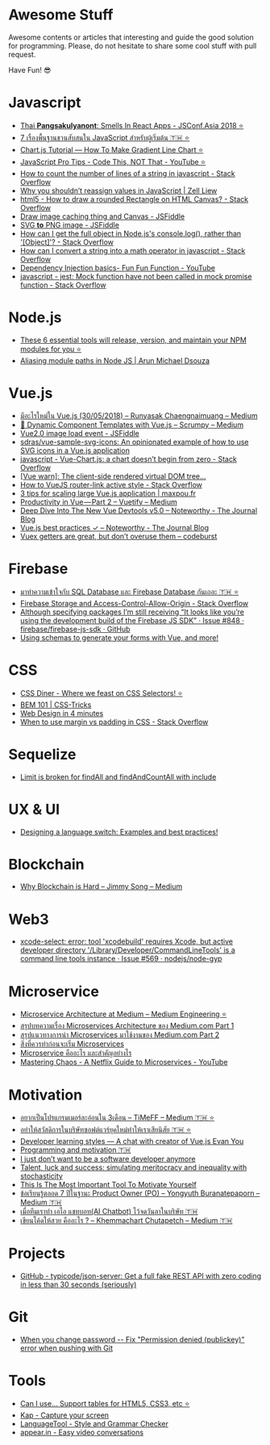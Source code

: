 # Awesome Stuff

Awesome contents or articles that interesting and guide the good solution for programming. Please, do not hesitate to share some cool stuff with pull request.

Have Fun! 😎

# Javascript
- [Thai **Pangsakulyanont**: Smells In React Apps - JSConf.Asia 2018 ⭐️](https://www.youtube.com/watch?v=xBa0_b-5XDw)
- [7 เรื่องพื้นฐานชวนสับสนใน JavaScript สำหรับผู้เริ่มต้น 🇹🇭 ⭐️](https://www.babelcoder.com/blog/posts/7-common-misunderstandings-in-javascript)
- [️️Chart.js Tutorial — How To Make Gradient Line Chart ⭐️](https://blog.vanila.io/chart-js-tutorial-how-to-make-gradient-line-chart-af145e5c92f9)
- [JavaScript Pro Tips - Code This, NOT That - YouTube ⭐](https://www.youtube.com/watch?v=Mus_vwhTCq0&t=198s)
- [How to count the number of lines of a string in javascript - Stack Overflow](https://stackoverflow.com/questions/8488729/how-to-count-the-number-of-lines-of-a-string-in-javascript?utm_medium=organic&utm_source=google_rich_qa&utm_campaign=google_rich_qa)
- [Why you shouldn’t reassign values in JavaScript | Zell Liew](https://zellwk.com/blog/dont-reassign/?ck_subscriber_id=1197053)
- [html5 - How to draw a rounded Rectangle on HTML Canvas? - Stack Overflow](https://stackoverflow.com/questions/1255512/how-to-draw-a-rounded-rectangle-on-html-canvas)
- [Draw image caching thing and Canvas - JSFiddle](https://jsfiddle.net/jaredwilli/ex5n5/)
- [SVG **to** PNG image - JSFiddle](http://jsfiddle.net/epistemex/xfh7nctk/23/)
- [How can I get the full object in Node.js's console.log(), rather than '[Object]'? - Stack Overflow](https://stackoverflow.com/questions/10729276/how-can-i-get-the-full-object-in-node-jss-console-log-rather-than-object#answer-10729284)
- [How can I convert a string into a math operator in javascript - Stack Overflow](https://stackoverflow.com/questions/13077923/how-can-i-convert-a-string-into-a-math-operator-in-javascript#answer-26551015)
- [Dependency Injection basics- Fun Fun Function - YouTube](https://www.youtube.com/watch?v=0X1Ns2NRfks&t=6s)
- [javascript - jest: Mock function have not been called in mock promise function - Stack Overflow](https://stackoverflow.com/questions/46546577/jest-mock-function-have-not-been-called-in-mock-promise-function)

# Node.js
- [These 6 essential tools will release, version, and maintain your NPM modules for you️ ⭐](https://hackernoon.com/these-6-essential-tools-will-maintain-your-npm-modules-for-you-4cbbee88e0cb)
- [Aliasing module paths in Node JS | Arun Michael Dsouza](https://arunmichaeldsouza.com/blog/aliasing-module-paths-in-node-js?fbclid=IwAR1QHhAvQW3ew87vTSI2zmutyuRhmBJXII9W7_nLBr5aUzjr5NxT9p5Cy5k)

# Vue.js
- [มีอะไรใหม่ใน Vue.js (30/05/2018) – Runyasak Chaengnaimuang – Medium](https://medium.com/@RunyasakChaengnaimuang/%E0%B8%A1%E0%B8%B5%E0%B8%AD%E0%B8%B0%E0%B9%84%E0%B8%A3%E0%B9%83%E0%B8%AB%E0%B8%A1%E0%B9%88%E0%B9%83%E0%B8%99-vue-js-30-05-2018-e04e02d85d2e)
- [🔮 Dynamic Component Templates with Vue.js – Scrumpy – Medium](https://medium.com/scrumpy/dynamic-component-templates-with-vue-js-d9236ab183bb)
- [Vue2.0 image load event - JSFiddle](http://jsfiddle.net/nobu222/xr0g3Lco/)
- [sdras/vue-sample-svg-icons: An opinionated example of how to use SVG icons in a Vue.js application](https://github.com/sdras/vue-sample-svg-icons/blob/master/LICENSE)
- [javascript - Vue-Chart.js: a chart doesn’t begin from zero - Stack Overflow](https://stackoverflow.com/questions/50230331/vue-chart-js-a-chart-doesnt-begin-from-zero?rq=1)
- [[Vue warn]: The client-side rendered virtual DOM tree...](https://github.com/nuxt/nuxt.js/issues/1700)
- [How to VueJS router-link active style - Stack Overflow](https://stackoverflow.com/questions/46083220/how-to-vuejs-router-link-active-style)
- [3 tips for scaling large Vue.js application | maxpou.fr](https://www.maxpou.fr/3-tips-scaling-vue-application?utm_source=vuejstutorials.com&fbclid=IwAR3KU85MV9MyY8qwZhcrzyLqDQ02jGppgPa4a7TxvmM9RGRFQAYAd956Fes)
- [Productivity in Vue — Part 2 – Vuetify – Medium](https://medium.com/vuetify/productivity-in-vue-part-1-de56e9c1d97d)
- [Deep Dive Into The New Vue Devtools v5.0 – Noteworthy - The Journal Blog](https://blog.usejournal.com/new-features-in-vue-devtools-v5-0-and-why-they-are-useful-3ce732fdc7a0?fbclid=IwAR1o1pGl_1prIxtUc_uEdFIUJ0lLWLXZXwBUT2WYmXarH_62MIa7kT_n8Ls)
- [Vue.js best practices ✓ – Noteworthy - The Journal Blog](https://blog.usejournal.com/vue-js-best-practices-c5da8d7af48d?fbclid=IwAR3nmSTzcmMObhNrZ-RHgOMTiUw9hQf8NyBxTQ3QmXOWKAxn9oK5ZNEVkcQ)
- [Vuex getters are great, but don’t overuse them – codeburst](https://codeburst.io/vuex-getters-are-great-but-dont-overuse-them-9c946689b414)

# Firebase
- [มาทำความเข้าใจกับ SQL Database และ Firebase Database กันเถอะ 🇹🇭 ⭐](https://medium.com/@jirawatee/%E0%B8%A1%E0%B8%B2%E0%B8%97%E0%B8%B3%E0%B8%84%E0%B8%A7%E0%B8%B2%E0%B8%A1%E0%B9%80%E0%B8%82%E0%B9%89%E0%B8%B2%E0%B9%83%E0%B8%88%E0%B8%81%E0%B8%B1%E0%B8%9A-sql-database-%E0%B9%81%E0%B8%A5%E0%B8%B0-firebase-database-%E0%B8%81%E0%B8%B1%E0%B8%99%E0%B9%80%E0%B8%96%E0%B8%AD%E0%B8%B0-4aed4a19e339)
- [Firebase Storage and Access-Control-Allow-Origin - Stack Overflow](https://stackoverflow.com/questions/37760695/firebase-storage-and-access-control-allow-origin?utm_medium=organic&utm_source=google_rich_qa&utm_campaign=google_rich_qa)
- [Although specifying packages I’m still receiving “It looks like you’re using the development build of the Firebase JS SDK” · Issue #848 · firebase/firebase-js-sdk · GitHub](https://github.com/firebase/firebase-js-sdk/issues/848)
- [Using schemas to generate your forms with Vue, and more!](https://blog.sourcerer.io/using-schemas-to-generate-your-forms-with-vue-and-more-e1cc28f2e8da)

# CSS
- [CSS Diner - Where we feast on CSS Selectors! ⭐️](https://flukeout.github.io/)
- [BEM 101 | CSS-Tricks](https://css-tricks.com/bem-101/)
- [Web Design in 4 minutes](https://jgthms.com/web-design-in-4-minutes/)
- [When to use margin vs padding in CSS - Stack Overflow](https://stackoverflow.com/questions/2189452/when-to-use-margin-vs-padding-in-css)

# Sequelize
- [Limit is broken for findAll and findAndCountAll with include](https://github.com/sequelize/sequelize/issues/7344#issuecomment-307390689)

# UX & UI
- [Designing a language switch: Examples and best practices!](https://usersnap.com/blog/design-language-switch/)

# Blockchain
- [Why Blockchain is Hard – Jimmy Song – Medium](https://medium.com/@jimmysong/why-blockchain-is-hard-60416ea4c5c)

# Web3
- [xcode-select: error: tool 'xcodebuild' requires Xcode, but active developer directory '/Library/Developer/CommandLineTools' is a command line tools instance · Issue #569 · nodejs/node-gyp](https://github.com/nodejs/node-gyp/issues/569)

# Microservice
- [Microservice Architecture at Medium – Medium Engineering ⭐️](https://medium.engineering/microservice-architecture-at-medium-9c33805eb74f)
- [สรุปบทความเรื่อง Microservices Architecture ของ Medium.com Part 1](http://www.somkiat.cc/microservices-architecture-at-medium-part-1/)
- [สรุปแนวทางการนำ Microservices มาใช้งานของ Medium.com Part 2](http://www.somkiat.cc/microservices-architecture-at-medium-part-2/)
- [สิ่งที่ควรทำก่อนจะเริ่ม Microservices](http://www.somkiat.cc/todo-lists-before-start-microservices/)
- [Microservice คืออะไร และสำคัญอย่างไร](http://www.somkiat.cc/introduction-to-microservice/)
- [Mastering Chaos - A Netflix Guide to Microservices - YouTube](https://www.youtube.com/watch?v=CZ3wIuvmHeM)

# Motivation
- [อยากเป็นโปรแกรมเมอร์ละอ่อนใน 3เดือน – TiMeFF – Medium 🇹🇭 ⭐](https://medium.com/@timeff/%E0%B8%AD%E0%B8%A2%E0%B8%B2%E0%B8%81%E0%B9%80%E0%B8%9B%E0%B9%87%E0%B8%99%E0%B9%82%E0%B8%9B%E0%B8%A3%E0%B9%81%E0%B8%81%E0%B8%A3%E0%B8%A1%E0%B9%80%E0%B8%A1%E0%B8%AD%E0%B8%A3%E0%B9%8C%E0%B8%A5%E0%B8%B0%E0%B8%AD%E0%B9%88%E0%B8%AD%E0%B8%99%E0%B9%83%E0%B8%99-3%E0%B9%80%E0%B8%94%E0%B8%B7%E0%B8%AD%E0%B8%99-7201b312e115)
- [อย่าให้สวัสดิการในบริษัทซอฟต์แวร์ยุคใหม่ทำให้เราเสียนิสัย 🇹🇭 ⭐](https://blog.nextzy.me/do-not-indy-if-you-are-not-mass-yet-14b473a8cef4)
- [Developer learning styles — A chat with creator of Vue.js Evan You](https://blog.hackages.io/developer-learning-styles-a-chat-with-creator-of-vue-js-evan-you-a11f2dc5deac)
- [Programming and motivation 🇹🇭](https://www.facebook.com/notes/thai-pangsakulyanont/programming-and-motivation/10154985937599088/)
- [I just don’t want to be a software developer anymore](https://medium.com/@melissamcewen/i-just-dont-want-to-be-a-software-developer-anymore-a371422069a1)
- [Talent, luck and success: simulating meritocracy and inequality with stochasticity](https://medium.com/@hongsupshin/talent-luck-and-success-simulating-meritocracy-and-inequality-with-stochasticity-501e0c1b4969
)
- [This Is The Most Important Tool To Motivate Yourself](https://medium.com/personal-growth/this-is-the-most-important-tool-to-motivate-yourself-6b14b2e00215)
- [ข้อเรียนรู้ตลอด 7 ปีในฐานะ Product Owner (PO) – Yongyuth Buranatepaporn – Medium 🇹🇭](https://medium.com/@Yongyuth/%E0%B8%82%E0%B9%89%E0%B8%AD%E0%B9%80%E0%B8%A3%E0%B8%B5%E0%B8%A2%E0%B8%99%E0%B8%A3%E0%B8%B9%E0%B9%89%E0%B8%95%E0%B8%A5%E0%B8%AD%E0%B8%94-7-%E0%B8%9B%E0%B8%B5%E0%B9%83%E0%B8%99%E0%B8%90%E0%B8%B2%E0%B8%99%E0%B8%B0-product-owner-po-ed3dfbf0a477)
- [เมื่อทีมเราทำ เอไอ แชทบอท(AI Chatbot) ไว้จดวันลาในบริษัท 🇹🇭](https://medium.com/zwiz-ai/%E0%B9%80%E0%B8%A1%E0%B8%B7%E0%B9%88%E0%B8%AD%E0%B8%97%E0%B8%B5%E0%B8%A1%E0%B9%80%E0%B8%A3%E0%B8%B2%E0%B8%97%E0%B8%B3-%E0%B9%80%E0%B8%AD%E0%B9%84%E0%B8%AD-%E0%B9%81%E0%B8%8A%E0%B8%97%E0%B8%9A%E0%B8%AD%E0%B8%97-ai-chatbot-%E0%B9%84%E0%B8%A7%E0%B9%89%E0%B8%88%E0%B8%94%E0%B8%A7%E0%B8%B1%E0%B8%99%E0%B8%A5%E0%B8%B2%E0%B9%83%E0%B8%99%E0%B8%9A%E0%B8%A3%E0%B8%B4%E0%B8%A9%E0%B8%B1%E0%B8%97-c749b2487b02?fbclid=IwAR27svSD-xlM6CQV6Zu6aWljLsgYmtxfd9nu2xKhhs6kIOyJw-vaMNphUDU)
- [เขียนโค้ดให้สวย คืออะไร ? – Khemmachart Chutapetch – Medium 🇹🇭](https://medium.com/@khemmachart/%E0%B9%80%E0%B8%82%E0%B8%B5%E0%B8%A2%E0%B8%99%E0%B9%82%E0%B8%84%E0%B9%89%E0%B8%94%E0%B9%83%E0%B8%AB%E0%B9%89%E0%B8%AA%E0%B8%A7%E0%B8%A2-%E0%B8%84%E0%B8%B7%E0%B8%AD%E0%B8%AD%E0%B8%B0%E0%B9%84%E0%B8%A3-86694cc94624)


# Projects
- [GitHub - typicode/json-server: Get a full fake REST API with zero coding in less than 30 seconds (seriously)](https://github.com/typicode/json-server)

# Git
- [When you change password -- Fix "Permission denied (publickey)" error when pushing with Git](https://gist.github.com/adamjohnson/5682757)

# Tools
- [Can I use... Support tables for HTML5, CSS3, etc ️️⭐️](https://caniuse.com/)
- [Kap - Capture your screen](https://getkap.co/)
- [LanguageTool - Style and Grammar Checker](https://www.languagetool.org/)
- [appear.in - Easy video conversations](https://appear.in/)
